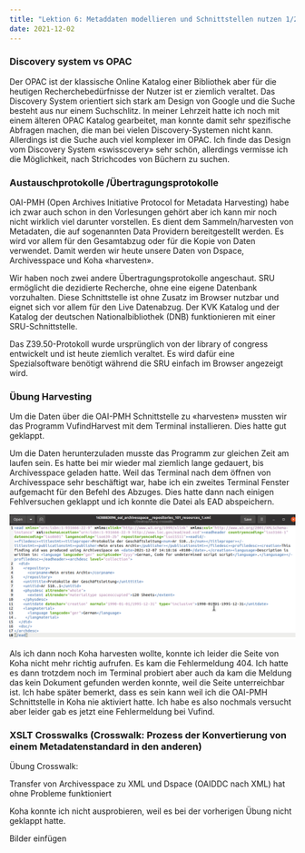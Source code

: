 ```yaml
---
title: "Lektion 6: Metaddaten modellieren und Schnittstellen nutzen 1/2"
date: 2021-12-02
---
```



### Discovery system vs OPAC

Der OPAC ist der klassische Online Katalog einer Bibliothek aber für die heutigen Recherchebedürfnisse der Nutzer ist er ziemlich veraltet. 
Das Discovery System orientiert sich stark am Design von Google und die Suche besteht aus nur einem Suchschlitz. 
In meiner Lehrzeit hatte ich noch mit einem älteren OPAC Katalog gearbeitet, man konnte damit sehr spezifische Abfragen machen, die man bei vielen Discovery-Systemen nicht kann. 
Allerdings ist die Suche auch viel komplexer im OPAC. Ich finde das Design vom Discovery System «swisscovery» sehr schön, allerdings vermisse ich die Möglichkeit, nach Strichcodes von Büchern zu suchen.



### Austauschprotokolle /Übertragungsprotokolle

OAI-PMH (Open Archives Initiative Protocol for Metadata Harvesting) habe ich zwar auch schon in den Vorlesungen gehört aber ich kann mir noch nicht wirklich viel darunter vorstellen. 
Es dient dem Sammeln/harvesten von Metadaten, die auf sogenannten Data Providern bereitgestellt werden. Es wird vor allem für den Gesamtabzug oder für die Kopie von Daten verwendet. Damit werden wir heute unsere Daten von Dspace, Archivesspace und Koha «harvesten».

Wir haben noch zwei andere Übertragungsprotokolle angeschaut. SRU ermöglicht die dezidierte Recherche, ohne eine eigene Datenbank vorzuhalten. 
Diese Schnittstelle ist ohne Zusatz im Browser nutzbar und eignet sich vor allem für den Live Datenabzug. 
Der KVK Katalog und der Katalog der deutschen Nationalbibliothek (DNB) funktionieren mit einer SRU-Schnittstelle.

Das Z39.50-Protokoll wurde ursprünglich von der library of congress entwickelt und ist heute ziemlich veraltet. 
Es wird dafür eine Spezialsoftware benötigt während die SRU einfach im Browser angezeigt wird.

### Übung Harvesting

Um die Daten über die OAI-PMH Schnittstelle zu «harvesten» mussten wir das Programm VufindHarvest mit dem Terminal installieren. Dies hatte gut geklappt.

Um die Daten herunterzuladen musste das Programm zur gleichen Zeit am laufen sein. Es hatte bei mir wieder mal ziemlich lange gedauert, bis Archivesspace geladen hatte. Weil das Terminal nach dem öffnen von Archivesspace sehr beschäftigt war, habe ich ein zweites Terminal Fenster aufgemacht für den Befehl des Abzuges. Dies hatte dann nach einigen Fehlversuchen geklappt und ich konnte die Datei als EAD abspeichern.

![Harvesting_Archivesspace](https://raw.githubusercontent.com/slunz/Lerntagebuch-BAIN/master/pictures/EAD_aus_archivesspace_geharvestet.png)

Als ich dann noch Koha harvesten wollte, konnte ich leider die Seite von Koha nicht mehr richtig aufrufen. 
Es kam die Fehlermeldung 404. Ich hatte es dann trotzdem noch im Terminal probiert aber auch da kam die Meldung das kein Dokument gefunden werden konnte, weil die Seite unterreichbar ist. Ich habe später bemerkt, dass es sein kann weil ich die OAI-PMH Schnittstelle in Koha nie aktiviert hatte. Ich habe es also nochmals versucht aber leider gab es jetzt eine Fehlermeldung bei Vufind.



### XSLT Crosswalks (Crosswalk: Prozess der Konvertierung von einem Metadatenstandard in den anderen)

Übung Crosswalk:

Transfer von Archivesspace zu XML und Dspace (OAIDDC nach XML) hat ohne Probleme funktioniert

Koha konnte ich nicht ausprobieren, weil es bei der vorherigen Übung nicht geklappt hatte.



Bilder einfügen

